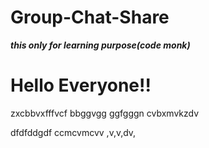 # Group-Chat-Share
***this only for learning purpose(code monk)***
<h1>Hello  Everyone!!</h1>
zxcbbvxfffvcf
bbggvgg
ggfgggn
cvbxmvkzdv

dfdfddgdf
ccmcvmcvv
,v,v,dv,
